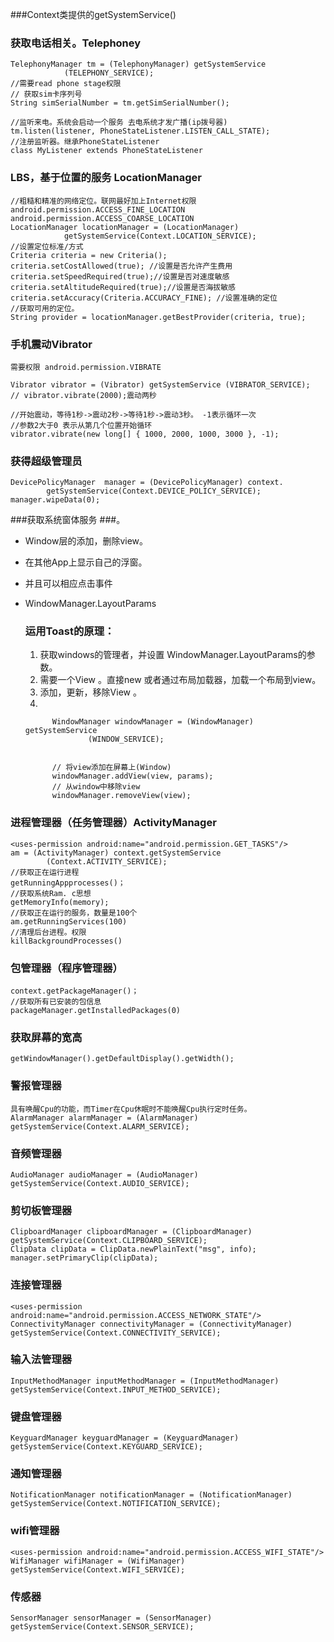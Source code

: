 ###Context类提供的getSystemService()

### 获取电话相关。Telephoney ###

	TelephonyManager tm = (TelephonyManager) getSystemService
				(TELEPHONY_SERVICE);
	//需要read phone stage权限
	// 获取sim卡序列号
	String simSerialNumber = tm.getSimSerialNumber();

	//监听来电。系统会启动一个服务 去电系统才发广播(ip拨号器)
	tm.listen(listener, PhoneStateListener.LISTEN_CALL_STATE);
	//注册监听器。继承PhoneStateListener
	class MyListener extends PhoneStateListener 

### LBS，基于位置的服务 LocationManager ###		

	//粗糙和精准的网络定位。联网最好加上Internet权限
	android.permission.ACCESS_FINE_LOCATION
	android.permission.ACCESS_COARSE_LOCATION
	LocationManager locationManager = (LocationManager)
				getSystemService(Context.LOCATION_SERVICE);
	//设置定位标准/方式
	Criteria criteria = new Criteria();
	criteria.setCostAllowed(true); //设置是否允许产生费用
	criteria.setSpeedRequired(true);//设置是否对速度敏感
	criteria.setAltitudeRequired(true);//设置是否海拔敏感 
	criteria.setAccuracy(Criteria.ACCURACY_FINE); //设置准确的定位 
	//获取可用的定位。
	String provider = locationManager.getBestProvider(criteria, true);

### 手机震动Vibrator ### 
	
	需要权限 android.permission.VIBRATE

	Vibrator vibrator = (Vibrator) getSystemService	(VIBRATOR_SERVICE);
	// vibrator.vibrate(2000);震动两秒
	
	//开始震动，等待1秒->震动2秒->等待1秒->震动3秒。 -1表示循环一次
	//参数2大于0 表示从第几个位置开始循环
	vibrator.vibrate(new long[] { 1000, 2000, 1000, 3000 }, -1);

### 获得超级管理员 ###

	DevicePolicyManager  manager = (DevicePolicyManager) context.
			getSystemService(Context.DEVICE_POLICY_SERVICE);
	manager.wipeData(0);

					
###获取系统窗体服务  ###。

- Window层的添加，删除view。
- 在其他App上显示自己的浮窗。
- 并且可以相应点击事件
- WindowManager.LayoutParams
	
	### 运用Toast的原理：
	1. 获取windows的管理者，并设置 WindowManager.LayoutParams的参数。
	2. 需要一个View 。直接new 或者通过布局加载器，加载一个布局到view。
	3. 添加，更新，移除View	。
	4. 

		 	WindowManager windowManager = (WindowManager) getSystemService
					(WINDOW_SERVICE);

			
			// 将view添加在屏幕上(Window)
			windowManager.addView(view, params);
			// 从window中移除view
			windowManager.removeView(view);
### 进程管理器（任务管理器）ActivityManager   ###
	<uses-permission android:name="android.permission.GET_TASKS"/>																										
	am = (ActivityManager) context.getSystemService
			(Context.ACTIVITY_SERVICE);
	//获取正在运行进程
	getRunningAppprocesses()；
	//获取系统Ram. c思想
	getMemoryInfo(memory);
	//获取正在运行的服务，数量是100个
	am.getRunningServices(100)
	//清理后台进程。权限
	killBackgroundProcesses()

###  包管理器（程序管理器） ###
		
	context.getPackageManager()；
	//获取所有已安装的包信息
	packageManager.getInstalledPackages(0)

### 获取屏幕的宽高 ###
	
    getWindowManager().getDefaultDisplay().getWidth();

### 警报管理器 ###
	具有唤醒Cpu的功能，而Timer在Cpu休眠时不能唤醒Cpu执行定时任务。
	AlarmManager alarmManager = (AlarmManager) getSystemService(Context.ALARM_SERVICE);

### 音频管理器 ###

	AudioManager audioManager = (AudioManager) getSystemService(Context.AUDIO_SERVICE);								

### 剪切板管理器 ###	

	ClipboardManager clipboardManager = (ClipboardManager) getSystemService(Context.CLIPBOARD_SERVICE);		
	ClipData clipData = ClipData.newPlainText("msg", info);
    manager.setPrimaryClip(clipData);																												
### 连接管理器 ###

	<uses-permission android:name="android.permission.ACCESS_NETWORK_STATE"/>					
	ConnectivityManager connectivityManager = (ConnectivityManager) getSystemService(Context.CONNECTIVITY_SERVICE);	

### 输入法管理器 ###

	InputMethodManager inputMethodManager = (InputMethodManager) getSystemService(Context.INPUT_METHOD_SERVICE);																														
### 键盘管理器 ###

	KeyguardManager keyguardManager = (KeyguardManager) getSystemService(Context.KEYGUARD_SERVICE);																																	
### 通知管理器 ###

	NotificationManager notificationManager = (NotificationManager) getSystemService(Context.NOTIFICATION_SERVICE);																												
### wifi管理器 ###

	<uses-permission android:name="android.permission.ACCESS_WIFI_STATE"/>																																	
	WifiManager wifiManager = (WifiManager) getSystemService(Context.WIFI_SERVICE); 																																	
### 传感器 ###
	
	SensorManager sensorManager = (SensorManager) getSystemService(Context.SENSOR_SERVICE);																																			
													
																																												
																							
